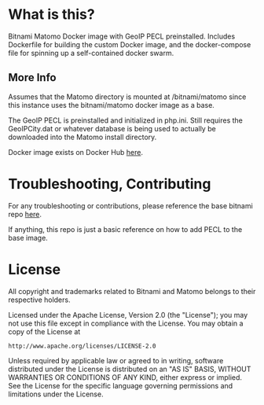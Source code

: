 # What is this?

Bitnami Matomo Docker image with GeoIP PECL preinstalled. Includes Dockerfile for building the custom Docker image, and the docker-compose file for spinning up a self-contained docker swarm.

## More Info

Assumes that the Matomo directory is mounted at /bitnami/matomo since this instance uses the bitnami/matomo docker image as a base.

The GeoIP PECL is preinstalled and initialized in php.ini. Still requires the GeoIPCity.dat or whatever database is being used to actually be downloaded into the Matomo install directory.

Docker image exists on Docker Hub [here](https://hub.docker.com/r/jameswang10/matomo_geoip/).

# Troubleshooting, Contributing

For any troubleshooting or contributions, please reference the base bitnami repo [here](https://github.com/bitnami/bitnami-docker-matomo).

If anything, this repo is just a basic reference on how to add PECL to the base image.

# License

All copyright and trademarks related to Bitnami and Matomo belongs to their respective holders.

Licensed under the Apache License, Version 2.0 (the "License"); you may not use this file except in compliance with the License. You may obtain a copy of the License at

```
http://www.apache.org/licenses/LICENSE-2.0
```

Unless required by applicable law or agreed to in writing, software distributed under the License is distributed on an "AS IS" BASIS, WITHOUT WARRANTIES OR CONDITIONS OF ANY KIND, either express or implied. See the License for the specific language governing permissions and limitations under the License.
